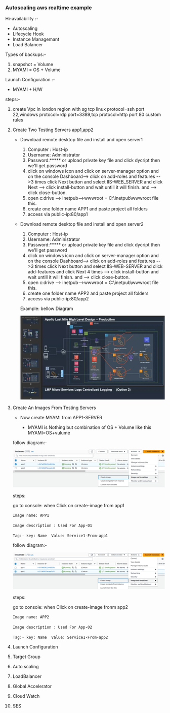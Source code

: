 ### Autoscaling aws realtime example 

Hi-availability :-

* Autoscaling
* Lifecycle Hook
* Instance Managemant
* Load Balancer

Types of backups:-

1. snapshot = Volume
2. MYAMI = OS + Volume

Launch Configuration :-

* MYAMI + H/W

steps:-
1. create Vpc in london region with sg tcp linux protocol=ssh port 22,windows protocol=rdp port=3389,tcp protocol=http  port 80       custom  rules
2. Create Two Testing Servers app1,app2
   * Download remote desktop file and install and open server1
     1. Computer : Host-ip 
     2. Username: Administrator
     3. Password:***** or upload private key file and click dycript then we'll get password
     4. click on windows icon and click on server-manager option and on the console Dashboard--> click on add-roles and features
        -->3 times click Next button and select IIS-WEB_SERVER and click Next --> click install-button and wait untill it will finish. and --> click close-button.
     5. open c:drive --> inetpub-->wwwroot = C:\inetpub\wwwroot file this.
     6. create one folder name APP1 and paste project all folders
     7. access via public-ip:80/app1

   * Download remote desktop file and install and open server2
     1. Computer : Host-ip 
     2. Username: Administrator
     3. Password:***** or upload private key file and click dycript then we'll get password
     4. click on windows icon and click on server-manager option and on the console Dashboard--> click on add-roles and features
        -->3 times click Next button and select IIS-WEB-SERVER and click add-features and click Next 4 times --> click install-button and wait untill it will finish. and --> click close-button.
     5. open c:drive --> inetpub-->wwwroot = C:\inetpub\wwwroot file this.
     6. create one folder name APP2 and paste project all folders
     7. access via public-ip:80/app2
    
     Example: bellow Diagram

      ![Alt text](image.png)

3. Create An Images From Testing Servers
 
   * Now create MYAMI from APP1-SERVER
     
     * MYAMI is Nothing but combination of OS + Volume like this MYAMI=OS+vulume

    follow diagram:-

      ![Alt text](image-from-app1.png) 

    steps:
     
    go to console: when Click on create-image from app1
      
       Image name: APP1
       
       Image description : Used For App-01

       Tag:- key: Name  Value: Service1-From-app1
    
    follow diagram:-

      ![Alt text](image-from-app2.png)

    steps:

    go to console: when Click on create-image fronm app2
      
       Image name: APP2
       
       Image description : Used For App-02

       Tag:- key: Name  Value: Service1-From-app2

4. Launch Configuration
5. Target Group
6. Auto scaling
7. LoadBalancer
8. Global Accelerator 
9. Cloud Watch
10. SES
   
   